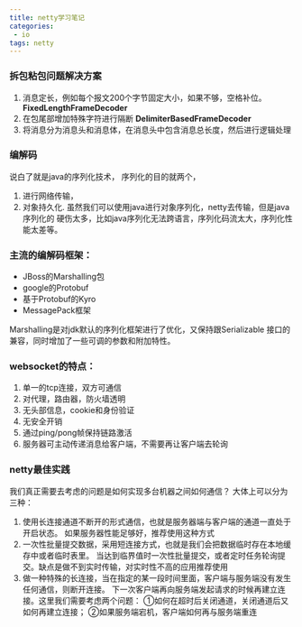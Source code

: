 ```yaml
---
title: netty学习笔记
categories:
 - io
tags: netty
---
```


### 拆包粘包问题解决方案
1. 消息定长，例如每个报文200个字节固定大小，如果不够，空格补位。**FixedLengthFrameDecoder**
2. 在包尾部增加特殊字符进行隔断 **DelimiterBasedFrameDecoder**
3. 将消息分为消息头和消息体，在消息头中包含消息总长度，然后进行逻辑处理

### 编解码

说白了就是java的序列化技术，
序列化的目的就两个，
1. 进行网络传输，
2. 对象持久化.
虽然我们可以使用java进行对象序列化，netty去传输，但是java序列化的
硬伤太多，比如java序列化无法跨语言，序列化码流太大，序列化性能太差等。

### 主流的编解码框架：
* JBoss的Marshalling包
* google的Protobuf
* 基于Protobuf的Kyro
* MessagePack框架
    
Marshalling是对jdk默认的序列化框架进行了优化，又保持跟Serializable
接口的兼容，同时增加了一些可调的参数和附加特性。

### websocket的特点：
1. 单一的tcp连接，双方可通信
2. 对代理，路由器，防火墙透明
3. 无头部信息，cookie和身份验证
4. 无安全开销
5. 通过ping/pong帧保持链路激活
6. 服务器可主动传递消息给客户端，不需要再让客户端去轮询
    
    
### netty最佳实践
我们真正需要去考虑的问题是如何实现多台机器之间如何通信？
大体上可以分为三种：
1. 使用长连接通道不断开的形式通信，也就是服务器端与客户端的通道一直处于开启状态。
如果服务器性能足够好，推荐使用这种方式
2. 一次性批量提交数据，采用短连接方式，也就是我们会把数据临时存在本地缓存中或者临时表里。
当达到临界值时一次性批量提交，或者定时任务轮询提交。缺点是做不到实时传输，对实时性不高的应用推荐使用
3. 做一种特殊的长连接，当在指定的某一段时间里面，客户端与服务端没有发生任何通信，则断开连接。
下一次客户端再向服务端发起请求的时候再建立连接。这里我们需要考虑两个问题：
①如何在超时后关闭通道，关闭通道后又如何再建立连接；
②如果服务端宕机，客户端如何再与服务端重连
    
    
    
    
    
    
    
    
    
    
    
    
    

